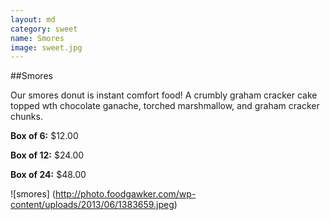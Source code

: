 ```yaml
---
layout: md
category: sweet
name: Smores
image: sweet.jpg
---
```


##Smores

Our smores donut is instant comfort food! A crumbly graham cracker cake topped wth chocolate ganache, torched marshmallow, and graham cracker chunks.

**Box of 6:** $12.00

**Box of 12:** $24.00

**Box of 24:** $48.00

![smores] (http://photo.foodgawker.com/wp-content/uploads/2013/06/1383659.jpeg)